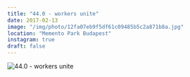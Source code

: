 ```yaml
---
title: "44.0 - workers unite"
date: 2017-02-13
image: "/img/photo/12fa07eb9f5df61c09485b5c2a871b8a.jpg"
location: "Memento Park Budapest"
instagram: true
draft: false
---
```


![44.0 - workers unite](/img/photo/12fa07eb9f5df61c09485b5c2a871b8a.jpg)
